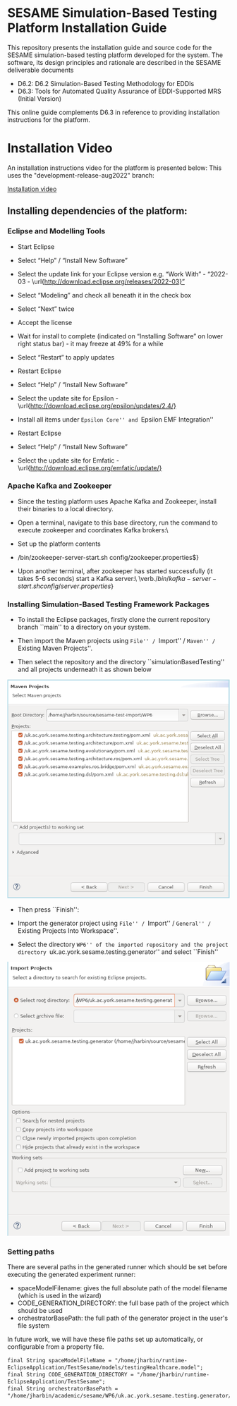 # SESAME Simulation-Based Testing Platform Installation Guide

This repository presents the installation guide and source code for
the SESAME simulation-based testing platform developed for the system.
The software, its design principles and rationale are described in the
SESAME deliverable documents 

- D6.2: D6.2 Simulation-Based Testing Methodology for EDDIs
- D6.3: Tools for Automated Quality Assurance of EDDI-Supported MRS (Initial Version)

This online guide complements D6.3 in reference to providing
installation instructions for the platform.

# Installation Video

An installation instructions video for the platform is presented below:
This uses the "development-release-aug2022" branch:

[Installation video](https://drive.google.com/file/d/1O_F2LPpgkkYIkHfmnHXhXkFeUero5v6l/view?usp=sharing)

## Installing dependencies of the platform:

### Eclipse and Modelling Tools
- Start Eclipse
- Select “Help” / “Install New Software”
- Select the update link for your Eclipse version e.g. “Work With” - “2022-03 - \url{http://download.eclipse.org/releases/2022-03}”
- Select “Modeling” and check all beneath it in the check box
- Select “Next” twice
- Accept the license
- Wait for install to complete (indicated on “Installing Software” on lower right status bar) - it may freeze at 49\% for a while
- Select “Restart” to apply updates

- Restart Eclipse
- Select “Help” / “Install New Software”
- Select the update site for Epsilon - \url{http://download.eclipse.org/epsilon/updates/2.4/}
- Install all items under ``Epsilon Core'' and ``Epsilon EMF Integration''

- Restart Eclipse
- Select “Help” / “Install New Software”
- Select the update site for Emfatic - \url{http://download.eclipse.org/emfatic/update/}

### Apache Kafka and Zookeeper

- Since the testing platform uses Apache Kafka and Zookeeper, install their binaries to a local directory.
- Open a terminal, navigate to this base directory, run the command to execute zookeeper and coordinates Kafka brokers:\\
- Set up the platform contents

- /bin/zookeeper-server-start.sh config/zookeeper.properties$}
- Upon another terminal, after zookeeper has started successfully (it takes 5-6 seconds) start a Kafka server:\\
  \verb$./bin/kafka-server-start.sh config/server.properties$}

### Installing Simulation-Based Testing Framework Packages

- To install the Eclipse packages, firstly clone the current
  repository branch ``main'' to a directory on your system.

- Then import the Maven projects using ``File'' / ``Import'' / ``Maven'' / ``Existing Maven Projects''.

- Then select the repository and the directory ``simulationBasedTesting'' and all projects underneath it as shown below

![Screenshot for Maven project importing](readme-images/importing-projects.png)

- Then press ``Finish'':

- Import the generator project using ``File'' / ``Import'' / ``General'' / ``Existing Projects Into Workspace''.
- Select the directory ``WP6'' of the imported repository and the project directory ``uk.ac.york.sesame.testing.generator'' and select ``Finish''

![Screenshot for Maven project importing](readme-images/import-generator-project.png)

### Setting paths

There are several paths in the generated runner which should be set before executing the generated experiment runner:
- spaceModelFilename: gives the full absolute path of the model filename (which is used in the wizard)
- CODE_GENERATION_DIRECTORY: the full base path of the project which should be used
- orchestratorBasePath: the full path of the generator project in the user's file system

In future work, we will have these file paths set up automatically, or configurable from a property file.

```
final String spaceModelFileName = "/home/jharbin/runtime-EclipseApplication/TestSesame/models/testingHealthcare.model";
final String CODE_GENERATION_DIRECTORY = "/home/jharbin/runtime-EclipseApplication/TestSesame";
final String orchestratorBasePath = "/home/jharbin/academic/sesame/WP6/uk.ac.york.sesame.testing.generator/";
```
